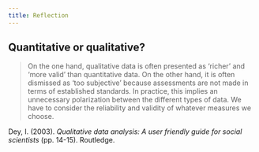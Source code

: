 ```yaml
---
title: Reflection
---
```


## Quantitative or qualitative? 

> On the one hand, qualitative data is often presented as ‘richer’ and ‘more valid’ than quantitative data. On the other hand, it is often dismissed as ‘too subjective’ because assessments are not made in terms of established standards. In practice, this implies an unnecessary polarization between the different types of data. We have to consider the reliability and validity of whatever measures we choose. 

Dey, I. (2003). *Qualitative data analysis: A user friendly guide for social scientists* (pp. 14-15). Routledge.

